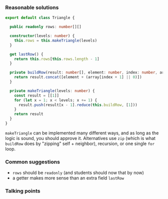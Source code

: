### Reasonable solutions
```typescript
export default class Triangle {

  public readonly rows: number[][]

  constructor(levels: number) {
    this.rows = this.makeTriangle(levels)
  }

  get lastRow() {
    return this.rows[this.rows.length - 1]
  }

  private buildRow(result: number[], element: number, index: number, array: number[]) {
    return result.concat([element + (array[index + 1] || 0)])
  }

  private makeTriangle(levels: number) {
    const result = [[1]]
    for (let x = 1; x < levels; x += 1) {
      result.push(result[x - 1].reduce(this.buildRow, [1]))
    }
    return result
  }
}
```

`makeTriangle` can be implemented many different ways, and as long as the logic
is sound, you should approve it. Alternatives use `zip` (which is what
`buildRow` does by "zipping" self + neighbor), recursion, or one single `for`
loop.

### Common suggestions
- `rows` should be `readonly` (and students should now that by now)
- a getter makes more sense than an extra field `lastRow`

### Talking points
